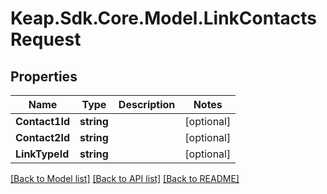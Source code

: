 # Keap.Sdk.Core.Model.LinkContactsRequest

## Properties

Name | Type | Description | Notes
------------ | ------------- | ------------- | -------------
**Contact1Id** | **string** |  | [optional] 
**Contact2Id** | **string** |  | [optional] 
**LinkTypeId** | **string** |  | [optional] 

[[Back to Model list]](../README.md#documentation-for-models) [[Back to API list]](../README.md#documentation-for-api-endpoints) [[Back to README]](../README.md)

